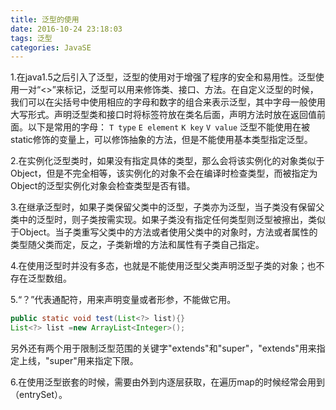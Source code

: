 ```yaml
---
title: 泛型的使用
date: 2016-10-24 23:18:03
tags: 泛型
categories: JavaSE
---
```

1.在java1.5之后引入了泛型，泛型的使用对于增强了程序的安全和易用性。泛型使用一对“<>”来标记，泛型可以用来修饰类、接口、方法。在自定义泛型的时候，我们可以在尖括号中使用相应的字母和数字的组合来表示泛型，其中字母一般使用大写形式。<!--more-->声明泛型类和接口时将标签符放在类名后面，声明方法时放在返回值前面。以下是常用的字母：
`T type`
`E element`
`K key`
`V value`
泛型不能使用在被static修饰的变量上，可以修饰抽象的方法，但是不能使用基本类型指定泛型。

2.在实例化泛型类时，如果没有指定具体的类型，那么会将该实例化的对象类似于Object，但是不完全相等，该实例化的对象不会在编译时检查类型，而被指定为Object的泛型实例化对象会检查类型是否有错。

3.在继承泛型时，如果子类保留父类中的泛型，子类亦为泛型，当子类没有保留父类中的泛型时，则子类按需实现。如果子类没有指定任何类型则泛型被擦出，类似于Object。当子类重写父类中的方法或者使用父类中的对象时，方法或者属性的类型随父类而定，反之，子类新增的方法和属性有子类自己指定。

4.在使用泛型时并没有多态，也就是不能使用泛型父类声明泛型子类的对象；也不存在泛型数组。

5.“？”代表通配符，用来声明变量或者形参，不能做它用。
```java
public static void test(List<?> list){}
List<?> list =new ArrayList<Integer>();
```
另外还有两个用于限制泛型范围的关键字"extends"和"super"，"extends"用来指定上线，"super"用来指定下限。

6.在使用泛型嵌套的时候，需要由外到内逐层获取，在遍历map的时候经常会用到（entrySet）。